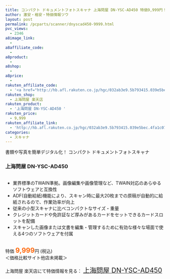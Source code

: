 ```yaml
---
title: コンパクト ドキュメントフォトスキャナ 上海問屋 DN-YSC-AD450 特価9,999円！
author: 激安・格安・特価情報ツウ
layout: post
permalink: /pcparts/scanner/dnyscad450-9999.html
pvc_views:
  - 2346
a8image_link:
  - 
a8affiliate_code:
  - 
a8product:
  - 
a8shop:
  - 
a8price:
  - 
rakuten_affiliate_code:
  - '<a href="http://hb.afl.rakuten.co.jp/hgc/032ab3e9.5b793415.039e5bec.4fa1c071/?pc=http%3a%2f%2fitem.rakuten.co.jp%2fdonya%2f68239%2f%3fscid%3daf_ich_link_img&amp;m=http%3a%2f%2fm.rakuten.co.jp%2fdonya%2fi%2f10923838%2f" target="_blank"><img src ="http://hbb.afl.rakuten.co.jp/hgb/?pc=http%3a%2f%2fthumbnail.image.rakuten.co.jp%2f%400_mall%2fdonya%2fcabinet%2fitem13%2f68239-0.jpg%3f_ex%3d128x128&amp;m=http%3a%2f%2fthumbnail.image.rakuten.co.jp%2f%400_mall%2fdonya%2fcabinet%2fitem13%2f68239-0.jpg%3f_ex%3d80x80" border="0"></a>'
rakuten_shop:
  - 上海問屋 楽天店
rakuten_product:
  - '上海問屋 DN-YSC-AD450 '
rakuten_price:
  - 9,999
rakuten_affiliate_link:
  - 'http://hb.afl.rakuten.co.jp/hgc/032ab3e9.5b793415.039e5bec.4fa1c071/?pc=http%3a%2f%2fitem.rakuten.co.jp%2fdonya%2f68239%2f%3fscid%3daf_ich_link_img&amp;m=http%3a%2f%2fm.rakuten.co.jp%2fdonya%2fi%2f10923838%2f'
categories:
  - スキャナ
---
```

書類や写真を簡単デジタル化！ コンパクト ドキュメントフォトスキャナ

### 上海問屋 DN-YSC-AD450 

<div class="img-bg2 img_L">
  <a href="http://hb.afl.rakuten.co.jp/hgc/032ab3e9.5b793415.039e5bec.4fa1c071/?pc=http%3a%2f%2fitem.rakuten.co.jp%2fdonya%2f68239%2f%3fscid%3daf_ich_link_img&m=http%3a%2f%2fm.rakuten.co.jp%2fdonya%2fi%2f10923838%2f" target="_blank"><img src="http://hbb.afl.rakuten.co.jp/hgb/?pc=http%3a%2f%2fthumbnail.image.rakuten.co.jp%2f%400_mall%2fdonya%2fcabinet%2fitem13%2f68239-0.jpg%3f_ex%3d128x128&m=http%3a%2f%2fthumbnail.image.rakuten.co.jp%2f%400_mall%2fdonya%2fcabinet%2fitem13%2f68239-0.jpg%3f_ex%3d80x80" border="0" title="" alt="" /></a>
</div>

<!--more-->

  * 業界標準のTWAIN準拠。画像編集や画像管理など、TWAIN対応のあらゆるソフトウェアと互換性
  * ADF(自動給紙)機能により、スキャン時に最大20枚までの原稿が自動的に給紙されるので、作業効率が向上
  * 従来の小型スキャナに比べコンパクトなサイズ・重量
  * クレジットカードや免許証など厚みがあるカードをセットできるカードスロットを配備
  * スキャンした画像または文書を編集・管理するために有効な様々な場面で使える4つのソフトウェアを付属

<br clear="all" />特価 <span style="color: #ff6600; font-size: 150%;"><strong>9,999</strong></span>円 (税込)  
＜価格比較サイト他店未掲載＞

上海問屋 楽天店にて特価情報を見る： <a href="http://hb.afl.rakuten.co.jp/hgc/032ab3e9.5b793415.039e5bec.4fa1c071/?pc=http%3a%2f%2fitem.rakuten.co.jp%2fdonya%2f68239%2f%3fscid%3daf_ich_link_img&m=http%3a%2f%2fm.rakuten.co.jp%2fdonya%2fi%2f10923838%2f" target="_blank"><span style="font-size: 150%;">上海問屋 DN-YSC-AD450 </span></a>